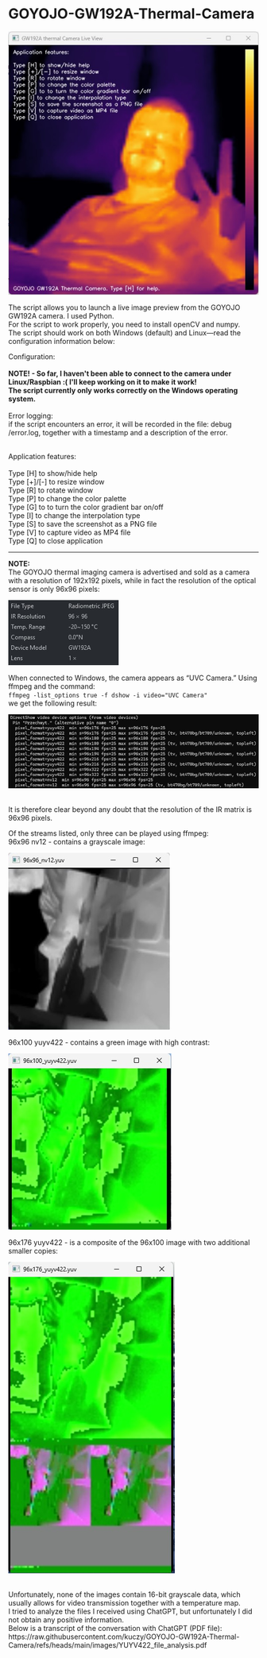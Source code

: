 # GOYOJO-GW192A-Thermal-Camera

![alt text](https://raw.githubusercontent.com/kuczy/GOYOJO-GW192A-Thermal-Camera/refs/heads/main/images/new_features.JPG "new_features.JPG")

<p>The script allows you to launch a live image preview from the GOYOJO GW192A camera.
I used Python.
<br>For the script to work properly, you need to install openCV and numpy.
<br>The script should work on both Windows (default) and Linux—read the configuration information below:
</p>
<p>
Configuration:
<br>
<br><b>NOTE! - So far, I haven't been able to connect to the camera under Linux/Raspbian :( I'll keep working on it to make it work!
<br>The script currently only works correctly on the Windows operating system.</b>
<!--
<br>To configure the camera under Windows/Linux, open the file: settings
/config.json, and provide it with the correct path to the device.
<br>NOTE: Depending on the system, a different form is required - as specified in the comments in the file: -->
<br>
<br>Error logging:
<br>if the script encounters an error, it will be recorded in the file: debug
/error.log, together with a timestamp and a description of the error.
</p>
<p>
<br>Application features:
<br>
<br>Type [H] to show/hide help
<br>Type [+]/[-] to resize window
<br>Type [R] to rotate window
<br>Type [P] to change the color palette
<br>Type [G] to to turn the color gradient bar on/off
<br>Type [I] to change the interpolation type
<br>Type [S] to save the screenshot as a PNG file
<br>Type [V] to capture video as MP4 file
<br>Type [Q] to close application  
</p>
<hr>
<p>
<b>NOTE:</b>
<br>The GOYOJO thermal imaging camera is advertised and sold as a camera with a resolution of 192x192 pixels, while in fact the resolution of the optical sensor is only 96x96 pixels:

![alt text](https://raw.githubusercontent.com/kuczy/GOYOJO-GW192A-Thermal-Camera/refs/heads/main/images/camera_resolution.jpg "Camera resolurion")

<p>When connected to Windows, the camera appears as “UVC Camera.” Using ffmpeg and the command:
<br><code>ffmpeg -list_options true -f dshow -i video="UVC Camera"</code>
<br>we get the following result:

![alt text](https://raw.githubusercontent.com/kuczy/GOYOJO-GW192A-Thermal-Camera/refs/heads/main/images/camera_resolution_ffmpeg.jpg "Camera resolurion ffmpeg")

<br>It is therefore clear beyond any doubt that the resolution of the IR matrix is 96x96 pixels.
</p>
<p>Of the streams listed, only three can be played using ffmpeg:
<br>96x96 nv12 - contains a grayscale image:

![alt text](https://raw.githubusercontent.com/kuczy/GOYOJO-GW192A-Thermal-Camera/refs/heads/main/images/96x96_nv12.jpg "96x96_nv12.jpg")

96x100 yuyv422 - contains a green image with high contrast:

![alt text](https://raw.githubusercontent.com/kuczy/GOYOJO-GW192A-Thermal-Camera/refs/heads/main/images/96x100_yuyv422.jpg "96x100_yuyv422.jpg")

96x176 yuyv422 - is a composite of the 96x100 image with two additional smaller copies:

![alt text](https://raw.githubusercontent.com/kuczy/GOYOJO-GW192A-Thermal-Camera/refs/heads/main/images/96x176_yuyv422.jpg "96x176_yuyv422.jpg")

</p>
<p>
<br>Unfortunately, none of the images contain 16-bit grayscale data, which usually allows for video transmission together with a temperature map.
<br>I tried to analyze the files I received using ChatGPT, but unfortunately I did not obtain any positive information.
<br>Below is a transcript of the conversation with ChatGPT (PDF file):
<br>https://raw.githubusercontent.com/kuczy/GOYOJO-GW192A-Thermal-Camera/refs/heads/main/images/YUYV422_file_analysis.pdf
</p>
